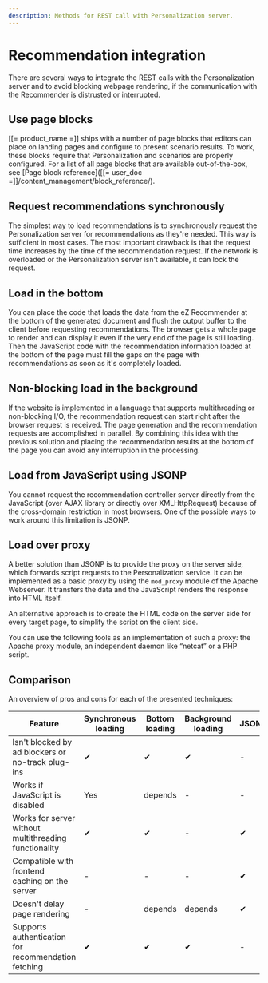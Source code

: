 ```yaml
---
description: Methods for REST call with Personalization server.
---
```


# Recommendation integration

There are several ways to integrate the REST calls with the Personalization server and to avoid blocking webpage rendering, if the communication with the Recommender is distrusted or interrupted.

## Use page blocks

[[= product_name =]] ships with a number of page blocks that editors can place on landing pages and configure to present scenario results.
To work, these blocks require that Personalization and scenarios are properly configured.
For a list of all page blocks that are available out-of-the-box, see [Page block reference]([[= user_doc =]]/content_management/block_reference/).

## Request recommendations synchronously

The simplest way to load recommendations is to synchronously request the Personalization server for recommendations as they're needed. This way is sufficient in most cases.
The most important drawback is that the request time increases by the time of the recommendation request.
If the network is overloaded or the Personalization server isn't available, it can lock the request.

## Load in the bottom

You can place the code that loads the data from the eZ Recommender at the bottom of the generated document and flush the output buffer to the client before requesting recommendations.
The browser gets a whole page to render and can display it even if the very end of the page is still loading.
Then the JavaScript code with the recommendation information loaded at the bottom of the page must fill the gaps on the page with recommendations as soon as it's completely loaded.

## Non-blocking load in the background

If the website is implemented in a language that supports multithreading or non-blocking I/O, the recommendation request can start right after the browser request is received.
The page generation and the recommendation requests are accomplished in parallel.
By combining this idea with the previous solution and placing the recommendation results at the bottom of the page you can avoid any interruption in the processing.

## Load from JavaScript using JSONP

You cannot request the recommendation controller server directly from the JavaScript (over AJAX library or directly over XMLHttpRequest) because of the cross-domain restriction in most browsers.
One of the possible ways to work around this limitation is JSONP.

## Load over proxy

A better solution than JSONP is to provide the proxy on the server side, which forwards script requests to the Personalization service.
It can be implemented as a basic proxy by using the `mod_proxy` module of the Apache Webserver.
It transfers the data and the JavaScript renders the response into HTML itself.

An alternative approach is to create the HTML code on the server side for every target page, to simplify the script on the client side.

You can use the following tools as an implementation of such a proxy: the Apache proxy module, an independent daemon like “netcat” or a PHP script.

## Comparison

An overview of pros and cons for each of the presented techniques:

|Feature|Synchronous loading|Bottom loading|Background loading|JSONP|XMLHttpRequest + Proxy|
|---|---|---|---|---|---|
|Isn't blocked by ad blockers or no-track plug-ins|&#10004;|&#10004;|&#10004;|-|&#10004;|
|Works if JavaScript is disabled|Yes|depends|-|-|-|
|Works for server without multithreading functionality|&#10004;|&#10004;|-|&#10004;|&#10004;|
|Compatible with frontend caching on the server|-|-|-|&#10004;|&#10004;|
|Doesn't delay page rendering|-|depends|depends|&#10004;|&#10004;|
|Supports authentication for recommendation fetching|&#10004;|&#10004;|&#10004;|-|depends|
